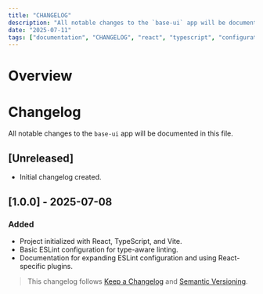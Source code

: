 ```yaml
---
title: "CHANGELOG"
description: "All notable changes to the `base-ui` app will be documented in this file."
date: "2025-07-11"
tags: ["documentation", "CHANGELOG", "react", "typescript", "configuration"]
---
```


# Overview

# Changelog

All notable changes to the `base-ui` app will be documented in this file.

## [Unreleased]

- Initial changelog created.

## [1.0.0] - 2025-07-08

### Added

- Project initialized with React, TypeScript, and Vite.
- Basic ESLint configuration for type-aware linting.
- Documentation for expanding ESLint configuration and using React-specific plugins.


> This changelog follows [Keep a Changelog](https://keepachangelog.com/en/1.0.0/) and [Semantic Versioning](https://semver.org/).
